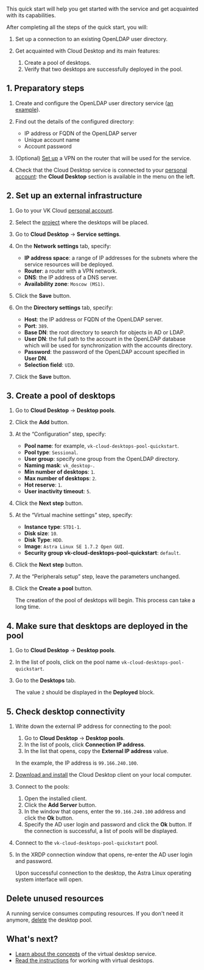 This quick start will help you get started with the service and get acquainted with its capabilities.

After completing all the steps of the quick start, you will:

1. Set up a connection to an existing OpenLDAP user directory.
1. Get acquainted with Cloud Desktop and its main features:

    1. Create a pool of desktops.
    1. Verify that two desktops are successfully deployed in the pool.

## 1. Preparatory steps

1. Create and configure the OpenLDAP user directory service ([an example](https://www.openldap.org/devel/admin/guide.html#Building%20and%20Installing%20OpenLDAP%20Software)).
1. Find out the details of the configured directory:

   - IP address or FQDN of the OpenLDAP server
   - Unique account name
   - Account password

1. (Optional) [Set up](/en/networks/vnet/use-cases/vpn-tunnel#2_set_up_a_vpn_tunnel_on_the_cloud_side) a VPN on the router that will be used for the service.
1. Check that the Cloud Desktop service is connected to your [personal account](https://msk.cloud.vk.com/app/en): the **Cloud Desktop** section is available in the menu on the left.

## 2. Set up an external infrastructure

1. Go to your VK Cloud [personal account](https://msk.cloud.vk.com/app/en).
1. Select the [project](/en/base/account/concepts/projects) where the desktops will be placed.
1. Go to **Cloud Desktop** → **Service settings**.
1. On the **Network settings** tab, specify:

    - **IP address space**: a range of IP addresses for the subnets where the service resources will be deployed.
    - **Router**: a router with a VPN network.
    - **DNS**: the IP address of a DNS server.
    - **Availability zone**: `Moscow (MS1)`.

1. Click the **Save** button.
1. On the **Directory settings** tab, specify:

    - **Host**: the IP address or FQDN of the OpenLDAP server.
    - **Port**: `389`.
    - **Base DN**: the root directory to search for objects in AD or LDAP.
    - **User DN**: the full path to the account in the OpenLDAP database which will be used for synchronization with the accounts directory.
    - **Password**: the password of the OpenLDAP account specified in **User DN**.
    - **Selection field**: `UID`.

1. Click the **Save** button.

## 3. Create a pool of desktops

1. Go to **Cloud Desktop** → **Desktop pools**.
1. Click the **Add** button.
1. At the “Configuration” step, specify:

    - **Pool name**: for example, `vk-cloud-desktops-pool-quickstart`.
    - **Pool type**: `Sessional`.
    - **User group**: specify one group from the OpenLDAP directory.
    - **Naming mask**: `vk_desktop-`.
    - **Min number of desktops**: `1`.
    - **Max number of desktops**: `2`.
    - **Hot reserve**: `1`.
    - **User inactivity timeout**: `5`.

1. Click the **Next step** button.
1. At the “Virtual machine settings” step, specify:

    - **Instance type**: `STD1-1`.
    - **Disk size**: `10`.
    - **Disk Type**: `HDD`.
    - **Image**: `Astra Linux SE 1.7.2 Орел GUI`.
    - **Security group vk-cloud-desktops-pool-quickstart**: `default`.

1. Click the **Next step** button.
1. At the “Peripherals setup” step, leave the parameters unchanged.
1. Click the **Create a pool** button.

   The creation of the pool of desktops will begin. This process can take a long time.

## 4. Make sure that desktops are deployed in the pool

1. Go to **Cloud Desktop** → **Desktop pools**.
1. In the list of pools, click on the pool name `vk-cloud-desktops-pool-quickstart`.
1. Go to the **Desktops** tab.

   The value `2` should be displayed in the **Deployed** block.

## 5. Check desktop connectivity

1. Write down the external IP address for connecting to the pool:

    1. Go to **Cloud Desktop** → **Desktop pools**.
    1. In the list of pools, click **Connection IP address**.
    1. In the list that opens, copy the **External IP address** value.

    In the example, the IP address is `99.166.240.100`.

1. [Download and install](../service-management/assets/Termidesk_user_guide_v_1_0.pdf "download") the Cloud Desktop client on your local computer.
1. Connect to the pools:

   1. Open the installed client.
   1. Click the **Add Server** button.
   1. In the window that opens, enter the `99.166.240.100` address and click the **Ok** button.
   1. Specify the AD user login and password and click the **Ok** button. If the connection is successful, a list of pools will be displayed.

1. Connect to the `vk-cloud-desktops-pool-quickstart` pool.
1. In the XRDP connection window that opens, re-enter the AD user login and password.

   Upon successful connection to the desktop, the Astra Linux operating system interface will open.

## Delete unused resources

A running service consumes computing resources. If you don't need it anymore, [delete](../service-management/desktops-pool/manage#deleting_a_desktop_pools) the desktop pool.

## What's next?

- [Learn about the concepts](../concepts/) of the virtual desktop service.
- [Read the instructions](../service-management/manage-desktops/) for working with virtual desktops.

